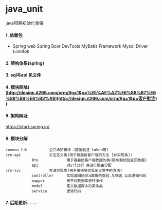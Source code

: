 # java_unit
java项目初始化骨架

#### 1. 依赖包

* Spring web 
  Spring Boot DevTools
  MyBatis Framework
  Mysql Driver
  LomBok

#### 2. 架构体系(spring)

#### 3. sql与api 见文件

#### 4. 模块网址( [http://design.it266.com/crm/#g=1&p=%E5%AE%A2%E6%88%B7%E6%89%B9%E6%B3%A8](http://design.it266.com/crm/#g=1&p=客户批注) )

#### 5. 架构网址

 https://start.spring.io/ 

#### 6. 模块分解

```
common-lib 			公共维护模块 (数据验证 token等)
crm-api				方法定义类(用于暴露给客户端的方法 [非实现类])
			Dto				用于暴露给客户端数据的类(限制和检验返回数据)
			api				对url分析 并进行路由分配
crm-svc				方法实现类(用于单模块实现定义类中的方法)
			controller 		实现返回给Dto数据的查验,与筛选 以及逻辑代码
			mapper			用于对数据库进行操作
			model			定义数据库中的实体类
			service			逻辑代码
```

#### 7. 后期更新.......